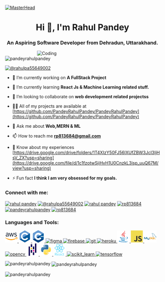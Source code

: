 [![MasterHead](https://media0.giphy.com/media/v1.Y2lkPTc5MGI3NjExeDZqNGkwMnVzaDJ0eHg3MG5qb3Btem8xcHEzczN4b21zazJ0M2gxbSZlcD12MV9pbnRlcm5hbF9naWZfYnlfaWQmY3Q9Zw/RbDKaczqWovIugyJmW/giphy.gif)](https://PandeyRahulPandey.io)
<h1 align="center">Hi 👋, I'm Rahul Pandey</h1>
<h3 align="center">An Aspiring Software Developer from Dehradun, Uttarakhand.</h3>
<img align="right" alt="Coding" width="400" src="https://media0.giphy.com/media/n1dFDLwXu4Qkwy7OJ0/200w.webp?cid=ecf05e476zfvt6kmsfvnbrycx9ngb0x2xbcreoxphi97wjgl&ep=v1_gifs_search&rid=200w.webp&ct=g">

<p align="left"> <img src="https://komarev.com/ghpvc/?username=pandeyrahulpandey&label=Profile%20views&color=0e75b6&style=flat" alt="pandeyrahulpandey" /> </p>

<p align="left"> <a href="https://twitter.com/@rahulpa55649002" target="blank"><img src="https://img.shields.io/twitter/follow/@rahulpa55649002?logo=twitter&style=for-the-badge" alt="@rahulpa55649002" /></a> </p>

- 🔭 I’m currently working on **A FullStack Project**

- 🌱 I’m currently learning **React Js & Machine Learning related stuff.**

- 👯 I’m looking to collaborate on **web development related projectss**

- 👨‍💻 All of my projects are available at [https://github.com/PandeyRahulPandey/PandeyRahulPandey](https://github.com/PandeyRahulPandey/PandeyRahulPandey)

- 💬 Ask me about **Web,MERN & ML**

- 📫 How to reach me **rp813684@gmail.com**

- 📄 Know about my experiences [https://drive.google.com/drive/folders/1T4XIzY50FJ56lXUfZBW3JcI3IjHsV_ZX?usp=sharing](https://drive.google.com/file/d/1c1fzotwSjiHvH1U0CnzkL3isp_uuQ67M/view?usp=sharing)

- ⚡ Fun fact **I think I am very obsessed for my goals.**

<h3 align="left">Connect with me:</h3>
<p align="left">
<a href="https://codepen.io/rahul pandey" target="blank"><img align="center" src="https://raw.githubusercontent.com/rahuldkjain/github-profile-readme-generator/master/src/images/icons/Social/codepen.svg" alt="rahul pandey" height="30" width="40" /></a>
<a href="https://twitter.com/@rahulpa55649002" target="blank"><img align="center" src="https://raw.githubusercontent.com/rahuldkjain/github-profile-readme-generator/master/src/images/icons/Social/twitter.svg" alt="@rahulpa55649002" height="30" width="40" /></a>
<a href="https://linkedin.com/in/rahul pandey" target="blank"><img align="center" src="https://raw.githubusercontent.com/rahuldkjain/github-profile-readme-generator/master/src/images/icons/Social/linked-in-alt.svg" alt="rahul pandey" height="30" width="40" /></a>
<a href="https://instagram.com/rp813684" target="blank"><img align="center" src="https://raw.githubusercontent.com/rahuldkjain/github-profile-readme-generator/master/src/images/icons/Social/instagram.svg" alt="rp813684" height="30" width="40" /></a>
<a href="https://www.leetcode.com/pandeyrahulpandey" target="blank"><img align="center" src="https://raw.githubusercontent.com/rahuldkjain/github-profile-readme-generator/master/src/images/icons/Social/leet-code.svg" alt="pandeyrahulpandey" height="30" width="40" /></a>
<a href="https://auth.geeksforgeeks.org/user/rp813684" target="blank"><img align="center" src="https://raw.githubusercontent.com/rahuldkjain/github-profile-readme-generator/master/src/images/icons/Social/geeks-for-geeks.svg" alt="rp813684" height="30" width="40" /></a>
</p>

<h3 align="left">Languages and Tools:</h3>
<p align="left"> <a href="https://aws.amazon.com" target="_blank" rel="noreferrer"> <img src="https://raw.githubusercontent.com/devicons/devicon/master/icons/amazonwebservices/amazonwebservices-original-wordmark.svg" alt="aws" width="40" height="40"/> </a> <a href="https://www.cprogramming.com/" target="_blank" rel="noreferrer"> <img src="https://raw.githubusercontent.com/devicons/devicon/master/icons/c/c-original.svg" alt="c" width="40" height="40"/> </a> <a href="https://www.w3schools.com/cpp/" target="_blank" rel="noreferrer"> <img src="https://raw.githubusercontent.com/devicons/devicon/master/icons/cplusplus/cplusplus-original.svg" alt="cplusplus" width="40" height="40"/> </a> <a href="https://www.figma.com/" target="_blank" rel="noreferrer"> <img src="https://www.vectorlogo.zone/logos/figma/figma-icon.svg" alt="figma" width="40" height="40"/> </a> <a href="https://firebase.google.com/" target="_blank" rel="noreferrer"> <img src="https://www.vectorlogo.zone/logos/firebase/firebase-icon.svg" alt="firebase" width="40" height="40"/> </a> <a href="https://git-scm.com/" target="_blank" rel="noreferrer"> <img src="https://www.vectorlogo.zone/logos/git-scm/git-scm-icon.svg" alt="git" width="40" height="40"/> </a> <a href="https://heroku.com" target="_blank" rel="noreferrer"> <img src="https://www.vectorlogo.zone/logos/heroku/heroku-icon.svg" alt="heroku" width="40" height="40"/> </a> <a href="https://www.java.com" target="_blank" rel="noreferrer"> <img src="https://raw.githubusercontent.com/devicons/devicon/master/icons/java/java-original.svg" alt="java" width="40" height="40"/> </a> <a href="https://developer.mozilla.org/en-US/docs/Web/JavaScript" target="_blank" rel="noreferrer"> <img src="https://raw.githubusercontent.com/devicons/devicon/master/icons/javascript/javascript-original.svg" alt="javascript" width="40" height="40"/> </a> <a href="https://www.mysql.com/" target="_blank" rel="noreferrer"> <img src="https://raw.githubusercontent.com/devicons/devicon/master/icons/mysql/mysql-original-wordmark.svg" alt="mysql" width="40" height="40"/> </a> <a href="https://opencv.org/" target="_blank" rel="noreferrer"> <img src="https://www.vectorlogo.zone/logos/opencv/opencv-icon.svg" alt="opencv" width="40" height="40"/> </a> <a href="https://pandas.pydata.org/" target="_blank" rel="noreferrer"> <img src="https://raw.githubusercontent.com/devicons/devicon/2ae2a900d2f041da66e950e4d48052658d850630/icons/pandas/pandas-original.svg" alt="pandas" width="40" height="40"/> </a> <a href="https://www.python.org" target="_blank" rel="noreferrer"> <img src="https://raw.githubusercontent.com/devicons/devicon/master/icons/python/python-original.svg" alt="python" width="40" height="40"/> </a> <a href="https://reactjs.org/" target="_blank" rel="noreferrer"> <img src="https://raw.githubusercontent.com/devicons/devicon/master/icons/react/react-original-wordmark.svg" alt="react" width="40" height="40"/> </a> <a href="https://scikit-learn.org/" target="_blank" rel="noreferrer"> <img src="https://upload.wikimedia.org/wikipedia/commons/0/05/Scikit_learn_logo_small.svg" alt="scikit_learn" width="40" height="40"/> </a> <a href="https://www.tensorflow.org" target="_blank" rel="noreferrer"> <img src="https://www.vectorlogo.zone/logos/tensorflow/tensorflow-icon.svg" alt="tensorflow" width="40" height="40"/> </a> </p>

<p><img align="left" src="https://github-readme-stats.vercel.app/api/top-langs?username=pandeyrahulpandey&show_icons=true&locale=en&layout=compact" alt="pandeyrahulpandey" /></p>

<p>&nbsp;<img align="center" src="https://github-readme-stats.vercel.app/api?username=pandeyrahulpandey&show_icons=true&locale=en" alt="pandeyrahulpandey" /></p>

<p><img align="center" src="https://github-readme-streak-stats.herokuapp.com/?user=pandeyrahulpandey&" alt="pandeyrahulpandey" /></p>
